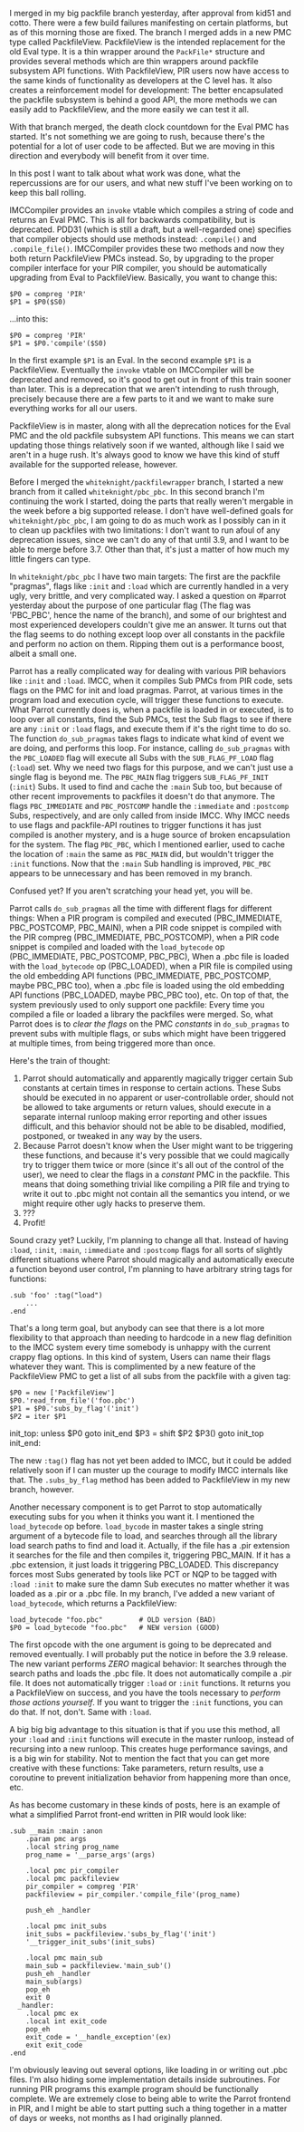 I merged in my big packfile branch yesterday, after approval from kid51 and
cotto. There were a few build failures manifesting on certain platforms, but
as of this morning those are fixed. The branch I merged adds in a new PMC type
called PackfileView. PackfileView is the intended replacement for the old Eval
type. It is a thin wrapper around the `PackFile*` structure and provides
several methods which are thin wrappers around packfile subsystem API
functions. With PackfileView, PIR users now have access to the same kinds of
functionality as developers at the C level has. It also creates a
reinforcement model for development: The better encapsulated the packfile
subsystem is behind a good API, the more methods we can easily add to
PackfileView, and the more easily we can test it all.

With that branch merged, the death clock countdown for the Eval PMC has
started. It's not something we are going to rush, because there's the
potential for a lot of user code to be affected. But we are moving in this
direction and everybody will benefit from it over time.

In this post I want to talk about what work was done, what the repercussions
are for our users, and what new stuff I've been working on to keep this ball
rolling.

IMCCompiler provides an `invoke` vtable which compiles a string of code and
returns an Eval PMC. This is all for backwards compatibility, but is
deprecated. PDD31 (which is still a draft, but a well-regarded one) specifies
that compiler objects should use methods instead: `.compile()` and
`.compile_file()`. IMCCompiler provides these two methods and now they both
return PackfileView PMCs instead. So, by upgrading to the proper compiler
interface for your PIR compiler, you should be automatically upgrading from
Eval to PackfileView. Basically, you want to change this:

    $P0 = compreg 'PIR'
    $P1 = $P0($S0)

...into this:

    $P0 = compreg 'PIR'
    $P1 = $P0.'compile'($S0)

In the first example `$P1` is an Eval. In the second example `$P1` is a
PackfileView. Eventually the `invoke` vtable on IMCCompiler will be deprecated
and removed, so it's good to get out in front of this train sooner than later.
This is a deprecation that we aren't intending to rush through, precisely
because there are a few parts to it and we want to make sure everything works
for all our users.

PackfileView is in master, along with all the deprecation notices for the
Eval PMC and the old packfile subsystem API functions.  This means we can
start updating those things relatively soon if we wanted, although like I said
we aren't in a huge rush. It's always good to know we have this kind of stuff
available for the supported release, however.

Before I merged the `whiteknight/packfilewrapper` branch, I started a new
branch from it called `whiteknight/pbc_pbc`. In this second branch I'm
continuing the work I started, doing the parts that really weren't mergable
in the week before a big supported release. I don't have well-defined goals
for `whiteknight/pbc_pbc`, I am going to do as much work as I possibly can in
it to clean up packfiles with two limitations: I don't want to run afoul of
any deprecation issues, since we can't do any of that until 3.9, and I want to
be able to merge before 3.7. Other than that, it's just a matter of how much
my little fingers can type.

In `whiteknight/pbc_pbc` I have two main targets: The first are the packfile
"pragmas", flags like `:init` and `:load` which are currently handled in a
very ugly, very brittle, and very complicated way. I asked a question on
#parrot yesterday about the purpose of one particular flag (The flag was
'PBC_PBC', hence the name of the branch), and some of our brightest and most
experienced developers couldn't give me an answer. It turns out that the flag
seems to do nothing except loop over all constants in the packfile and perform
no action on them. Ripping them out is a performance boost, albeit a small
one.

Parrot has a really complicated way for dealing with various PIR behaviors
like `:init` and `:load`. IMCC, when it compiles Sub PMCs from PIR code, sets
flags on the PMC for init and load pragmas. Parrot, at various times in the
program load and execution cycle, will trigger these functions to execute.
What Parrot currently does is, when a packfile is loaded in or executed, is
to loop over all constants, find the Sub PMCs, test the Sub flags to see if
there are any `:init` or `:load` flags, and execute them if it's the right
time to do so. The function `do_sub_pragmas` takes flags to indicate what kind
of event we are doing, and performs this loop. For instance, calling
`do_sub_pragmas` with the `PBC_LOADED` flag will execute all Subs with the
`SUB_FLAG_PF_LOAD` flag (`:load`) set. Why we need two flags for this purpose,
and we can't just use a single flag is beyond me. The `PBC_MAIN` flag triggers
`SUB_FLAG_PF_INIT` (`:init`) Subs. It used to find and cache the `:main` Sub
too, but because of other recent improvements to packfiles it doesn't do that
anymore. The flags `PBC_IMMEDIATE` and `PBC_POSTCOMP` handle the `:immediate`
and `:postcomp` Subs, respectively, and are only called from inside IMCC. Why
IMCC needs to use flags and packfile-API routines to trigger functions it has
just compiled is another mystery, and is a huge source of broken encapsulation
for the system. The flag `PBC_PBC`, which I mentioned earlier, used to cache
the location of `:main` the same as `PBC_MAIN` did, but wouldn't trigger the
`:init` functions. Now that the `:main` Sub handling is improved, `PBC_PBC`
appears to be unnecessary and has been removed in my branch.

Confused yet? If you aren't scratching your head yet, you will be.

Parrot calls `do_sub_pragmas` all the time with different flags for different
things: When a PIR program is compiled and executed (PBC_IMMEDIATE,
PBC_POSTCOMP, PBC_MAIN), when a PIR code snippet is compiled with the PIR
compreg (PBC_IMMEDIATE, PBC_POSTCOMP), when a PIR code snippet is compiled and
loaded with the `load_bytecode` op (PBC_IMMEDIATE, PBC_POSTCOMP, PBC_PBC),
When a .pbc file is loaded with the `load_bytecode` op (PBC_LOADED), when
a PIR file is compiled using the old embedding API functions (PBC_IMMEDIATE,
PBC_POSTCOMP, maybe PBC_PBC too), when a .pbc file is loaded using the old
embedding API functions (PBC_LOADED, maybe PBC_PBC too), etc. On top of that,
the system previously used to only support one packfile: Every time you
compiled a file or loaded a library the packfiles were merged. So, what Parrot
does is to *clear the flags* on the PMC *constants* in `do_sub_pragmas` to
prevent subs with multiple flags, or subs which might have been triggered at
multiple times, from being triggered more than once.

Here's the train of thought:

1. Parrot should automatically and apparently magically trigger certain Sub
   constants at certain times in response to certain actions. These Subs
   should be executed in no apparent or user-controllable order, should not be
   allowed to take arguments or return values, should execute in a separate
   internal runloop making error reporting and other issues difficult, and
   this behavior should not be able to be disabled, modified, postponed, or
   tweaked in any way by the users.
2. Because Parrot doesn't know when the User might want to be triggering these
   functions, and because it's very possible that we could magically try to
   trigger them twice or more (since it's all out of the control of the user),
   we need to clear the flags in a *constant* PMC in the packfile. This means
   that doing something trivial like compiling a PIR file and trying to write
   it out to .pbc might not contain all the semantics you intend, or we might
   require other ugly hacks to preserve them.
3. ???
4. Profit!

Sound crazy yet? Luckily, I'm planning to change all that. Instead of having
`:load`, `:init`, `:main`, `:immediate` and `:postcomp` flags for all sorts
of slightly different situations where Parrot should magically and
automatically execute a function beyond user control, I'm planning to have
arbitrary string tags for functions:

    .sub 'foo' :tag("load")
        ...
    .end

That's a long term goal, but anybody can see that there is a lot more
flexibility to that approach than needing to hardcode in a new flag definition
to the IMCC system every time somebody is unhappy with the current crappy
flag options. In this kind of system, Users can name their flags whatever they
want. This is complimented by a new feature of the PackfileView PMC to get a
list of all subs from the packfile with a given tag:

    $P0 = new ['PackfileView']
    $P0.'read_from_file'('foo.pbc')
    $P1 = $P0.'subs_by_flag'('init')
    $P2 = iter $P1
  init_top:
    unless $P0 goto init_end
    $P3 = shift $P2
    $P3()
    goto init_top
  init_end:

The new `:tag()` flag has not yet been added to IMCC, but it could be added
relatively soon if I can muster up the courage to modify IMCC internals like
that. The `.subs_by_flag` method has been added to PackfileView in my new
branch, however.

Another necessary component is to get Parrot to stop automatically executing
subs for you when it thinks you want it. I mentioned the `load_bytecode` op
before. `load_bycode` in master takes a single string argument of a bytecode
file to load, and searches through all the library load search paths to find
and load it. Actually, if the file has a .pir extension it searches for the
file and then compiles it, triggering PBC_MAIN. If it has a .pbc extension,
it just loads it triggering PBC_LOADED. This discrepancy forces most Subs
generated by tools like PCT or NQP to be tagged with `:load :init` to make
sure the damn Sub executes no matter whether it was loaded as a .pir or a .pbc
file. In my branch, I've added a new variant of `load_bytecode`, which returns
a PackfileView:

    load_bytecode "foo.pbc"         # OLD version (BAD)
    $P0 = load_bytecode "foo.pbc"   # NEW version (GOOD)

The first opcode with the one argument is going to be deprecated and removed
eventually. I will probably put the notice in before the 3.9 release. The
new variant performs *ZERO* magical behavior: It searches through the search
paths and loads the .pbc file. It does not automatically compile a .pir file.
It does not automatically trigger `:load` or `:init` functions. It returns you
a PackfileView on success, and you have the tools necessary to *perform those
actions yourself*. If you want to trigger the `:init` functions, you can do
that. If not, don't. Same with `:load`.

A big big big advantage to this situation is that if you use this method, all
your `:load` and `:init` functions will execute in the master runloop, instead
of recursing into a new runloop. This creates huge performance savings, and
is a big win for stability. Not to mention the fact that you can get more
creative with these functions: Take parameters, return results, use a
coroutine to prevent initialization behavior from happening more than once,
etc.

As has become customary in these kinds of posts, here is an example of what a
simplified Parrot front-end written in PIR would look like:

    .sub __main :main :anon
        .param pmc args
        .local string prog_name
        prog_name = '__parse_args'(args)

        .local pmc pir_compiler
        .local pmc packfileview
        pir_compiler = compreg 'PIR'
        packfileview = pir_compiler.'compile_file'(prog_name)

        push_eh _handler

        .local pmc init_subs
        init_subs = packfileview.'subs_by_flag'('init')
        '__trigger_init_subs'(init_subs)

        .local pmc main_sub
        main_sub = packfileview.'main_sub'()
        push_eh _handler
        main_sub(args)
        pop_eh
        exit 0
      _handler:
        .local pmc ex
        .local int exit_code
        pop_eh
        exit_code = '__handle_exception'(ex)
        exit exit_code
    .end

I'm obviously leaving out several options, like loading in or writing out
.pbc files. I'm also hiding some implementation details inside subroutines.
For running PIR programs this example program should be functionally complete.
We are extremely close to being able to write the Parrot frontend in PIR, and
I might be able to start putting such a thing together in a matter of days or
weeks, not months as I had originally planned.
